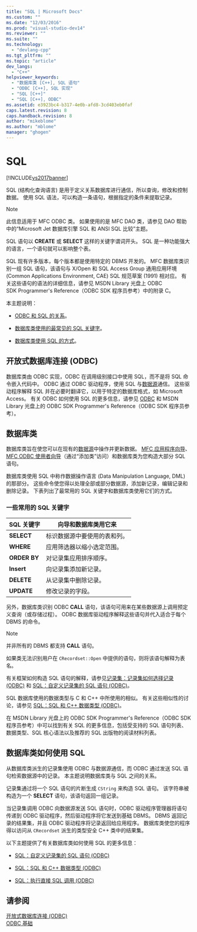 ```yaml
---
title: "SQL | Microsoft Docs"
ms.custom: ""
ms.date: "12/03/2016"
ms.prod: "visual-studio-dev14"
ms.reviewer: ""
ms.suite: ""
ms.technology: 
  - "devlang-cpp"
ms.tgt_pltfrm: ""
ms.topic: "article"
dev_langs: 
  - "C++"
helpviewer_keywords: 
  - "数据库类 [C++], SQL 语句"
  - "ODBC [C++], SQL 实现"
  - "SQL [C++]"
  - "SQL [C++], ODBC"
ms.assetid: e3923bc4-b317-4e0b-afd8-3cd403eb0faf
caps.latest.revision: 8
caps.handback.revision: 8
author: "mikeblome"
ms.author: "mblome"
manager: "ghogen"
---
```

# SQL
[!INCLUDE[vs2017banner](../../assembler/inline/includes/vs2017banner.md)]

SQL \(结构化查询语言\) 是用于定义关系数据库进行通信，所以查询，修改和控制数据。  使用 SQL 语法，可以构造一条语句，根据指定的条件来提取记录。  
  
> [!NOTE]
>  此信息适用于 MFC ODBC 类。  如果使用的是 MFC DAO 类，请参见 DAO 帮助中的“Microsoft Jet 数据库引擎 SQL 和 ANSI SQL 比较”主题。  
  
 SQL 语句以 **CREATE** 或 **SELECT** 这样的关键字谓词开头。  SQL 是一种功能强大的语言，一个语句就可以影响整个表。  
  
 SQL 现有许多版本，每个版本都是使用特定的 DBMS 开发的。  MFC 数据库类识别一组 SQL 语句，该语句与 X\/Open 和 SQL Access Group 通用应用环境 \(Common Applications Environment, CAE\) SQL 规范草案 \(1991\) 相对应。  有关这些语句的语法的详细信息，请参见 MSDN Library 光盘上 ODBC SDK Programmer's Reference（ODBC SDK 程序员参考）中的附录 C。  
  
 本主题说明：  
  
-   [ODBC 和 SQL 的关系](#_core_open_database_connectivity_.28.odbc.29)。  
  
-   [数据库类使用的最常见的 SQL 关键字](#_core_the_database_classes)。  
  
-   [数据库类使用 SQL 的方式](#_core_how_the_database_classes_use_sql)。  
  
##  <a name="_core_open_database_connectivity_.28.odbc.29"></a> 开放式数据库连接 \(ODBC\)  
 数据库类由 ODBC 实现，ODBC 在调用级别接口中使用 SQL，而不是将 SQL 命令嵌入代码中。  ODBC 通过 ODBC 驱动程序，使用 SQL 与[数据源](../../data/odbc/data-source-odbc.md)通信。  这些驱动程序解释 SQL 并在必要时翻译它，以用于特定的数据库格式，如 Microsoft Access。  有关 ODBC 如何使用 SQL 的更多信息，请参见 [ODBC](../../data/odbc/odbc-basics.md) 和 MSDN Library 光盘上的 ODBC SDK Programmer's Reference（ODBC SDK 程序员参考）。  
  
##  <a name="_core_the_database_classes"></a> 数据库类  
 数据库类旨在使您可以在现有的[数据源](../../data/odbc/data-source-odbc.md)中操作并更新数据。  [MFC 应用程序向导](../../mfc/reference/database-support-mfc-application-wizard.md)、[MFC ODBC 使用者向导](../../mfc/reference/adding-an-mfc-odbc-consumer.md)（通过“添加类”访问）和数据库类为您构造大部分 SQL 语句。  
  
 数据库类使用 SQL 中称作数据操作语言 \(Data Manipulation Language, DML\) 的那部分。  这些命令使您得以处理全部或部分数据源，添加新记录，编辑记录和删除记录。  下表列出了最常用的 SQL 关键字和数据库类使用它们的方式。  
  
### 一些常用的 SQL 关键字  
  
|SQL 关键字|向导和数据库类用它来|  
|-------------|----------------|  
|**SELECT**|标识数据源中要使用的表和列。|  
|**WHERE**|应用筛选器以缩小选定范围。|  
|**ORDER BY**|对记录集应用排序顺序。|  
|**Insert**|向记录集添加新记录。|  
|**DELETE**|从记录集中删除记录。|  
|**UPDATE**|修改记录的字段。|  
  
 另外，数据库类识别 ODBC **CALL** 语句，该语句可用来在某些数据源上调用预定义查询（或存储过程）。  ODBC 数据库驱动程序解释这些语句并代入适合于每个 DBMS 的命令。  
  
> [!NOTE]
>  并非所有的 DBMS 都支持 **CALL** 语句。  
  
 如果类无法识别用户在 `CRecordset::Open` 中提供的语句，则将该语句解释为表名。  
  
 有关框架如何构造 SQL 语句的解释，请参见[记录集：记录集如何选择记录 \(ODBC\)](../../data/odbc/recordset-how-recordsets-select-records-odbc.md) 和 [SQL：自定义记录集的 SQL 语句 \(ODBC\)](../../data/odbc/sql-customizing-your-recordset’s-sql-statement-odbc.md)。  
  
 SQL 数据库使用的数据类型与 C 和 C\+\+ 中所使用的相似。  有关这些相似性的讨论，请参见 [SQL：SQL 和 C\+\+ 数据类型 \(ODBC\)](../../data/odbc/sql-sql-and-cpp-data-types-odbc.md)。  
  
 在 MSDN Library 光盘上的 ODBC SDK Programmer's Reference（ODBC SDK 程序员参考）中可以找到有关 SQL 的更多信息，包括受支持的 SQL 语句列表、数据类型、SQL 核心语法以及推荐的 SQL 出版物的阅读材料列表。  
  
##  <a name="_core_how_the_database_classes_use_sql"></a> 数据库类如何使用 SQL  
 从数据库类派生的记录集使用 ODBC 与数据源通信，而 ODBC 通过发送 SQL 语句检索数据源中的记录。  本主题说明数据库类与 SQL 之间的关系。  
  
 记录集通过将一个 SQL 语句的片断生成 `CString` 来构造 SQL 语句。  该字符串被构造为一个 **SELECT** 语句，该语句返回一组记录。  
  
 当记录集调用 ODBC 向数据源发送 SQL 语句时，ODBC 驱动程序管理器将语句传递到 ODBC 驱动程序，然后驱动程序将它发送到基础 DBMS。  DBMS 返回记录的结果集，并且 ODBC 驱动程序将记录返回给应用程序。  数据库类使您的程序得以访问从 `CRecordset` 派生的类型安全 C\+\+ 类中的结果集。  
  
 以下主题提供了有关数据库类如何使用 SQL 的更多信息：  
  
-   [SQL：自定义记录集的 SQL 语句 \(ODBC\)](../../data/odbc/sql-customizing-your-recordset’s-sql-statement-odbc.md)  
  
-   [SQL：SQL 和 C\+\+ 数据类型 \(ODBC\)](../../data/odbc/sql-sql-and-cpp-data-types-odbc.md)  
  
-   [SQL：执行直接 SQL 调用 \(ODBC\)](../../data/odbc/sql-making-direct-sql-calls-odbc.md)  
  
## 请参阅  
 [开放式数据库连接 \(ODBC\)](../../data/odbc/open-database-connectivity-odbc.md)   
 [ODBC 基础](../../data/odbc/odbc-basics.md)